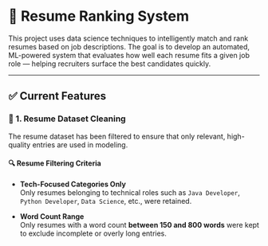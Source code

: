 # 📄 Resume Ranking System

This project uses data science techniques to intelligently match and rank resumes based on job descriptions. The goal is to develop an automated, ML-powered system that evaluates how well each resume fits a given job role — helping recruiters surface the best candidates quickly.

---

## ✅ Current Features

### 🧹 1. Resume Dataset Cleaning

The resume dataset has been filtered to ensure that only relevant, high-quality entries are used in modeling.

#### 🔍 Resume Filtering Criteria

- **Tech-Focused Categories Only**  
  Only resumes belonging to technical roles such as `Java Developer`, `Python Developer`, `Data Science`, etc., were retained.

- **Word Count Range**  
  Only resumes with a word count **between 150 and 800 words** were kept to exclude incomplete or overly long entries.
